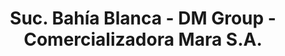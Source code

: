 ---
title: "Suc. Bahía Blanca - DM Group - Comercializadora Mara S.A."
url: /bahia-blanca/suc-bahia-blanca-dm-group-comercializadora-mara-s-a/
shop: Supermarkt
---